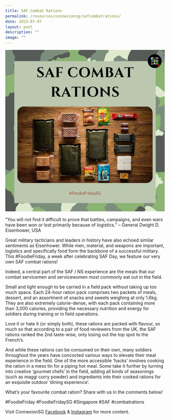 ```yaml
---
title: SAF Combat Rations
permalink: /resources/connexionsg/safcombatrations/
date: 2023-07-07
layout: post
description: ""
image: ""
---
```

![](/images/connexionsg/2023/saf%20combat%20rations.PNG)


“You will not find it difficult to prove that battles, campaigns, and even wars have been won or lost primarily because of logistics.” – General Dwight D. Eisenhower, USA

Great military tacticians and leaders in history have also echoed similar sentiments as Eisenhower. While men, material, and weapons are important, logistics and specifically food form the backbone of a successful military. This #FoodieFriday, a week after celebrating SAF Day, we feature our very own SAF combat rations!

Indeed, a central part of the SAF / NS experience are the meals that our combat servicemen and servicewomen most commonly eat out in the field.

Small and light enough to be carried in a field pack without taking up too much space. Each 24-hour ration pack comprises two packets of meals, dessert, and an assortment of snacks and sweets weighing at only 1.6kg. They are also extremely calorie-dense, with each pack containing more than 3,000 calories, providing the necessary nutrition and energy for soldiers during training or in field operations.

Love it or hate it (or simply both), these rations are packed with flavour, so much so that according to a pair of food reviewers from the UK, the SAF rations ranked the 2nd taste-wise, only losing out the top spot to the French’s.

And while these rations can be consumed on their own, many soldiers throughout the years have concocted various ways to elevate their meal experience in the field. One of the more accessible ‘hacks’ involves cooking the ration in a mess tin for a piping hot meal. Some take it further by turning into creative ‘gourmet chefs’ in the field, adding all kinds of seasonings (such as maggi curry powder) and ingredients into their cooked rations for an exquisite outdoor ‘dining experience’.

What’s your favourite combat ration? Share with us in the comments below!

#FoodieFriday #FoodieFridaySG #Singapore #SAF #combatrations


Visit ConnexionSG <a target="_blank" href="https://www.facebook.com/ConnexionSG">Facebook</a> &amp; <a target="_blank" href="https://www.instagram.com/connexionsg/">Instagram</a> for more content.